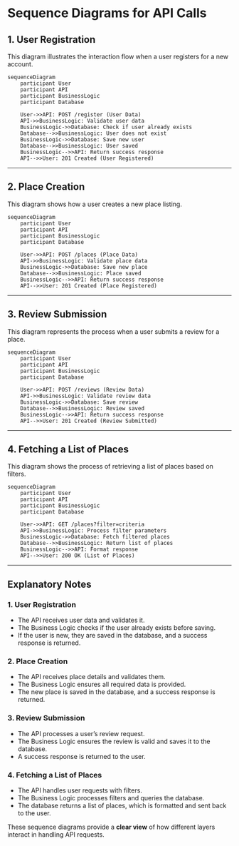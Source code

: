 # Sequence Diagrams for API Calls

## 1. User Registration
This diagram illustrates the interaction flow when a user registers for a new account.

```mermaid
sequenceDiagram
    participant User
    participant API
    participant BusinessLogic
    participant Database

    User->>API: POST /register (User Data)
    API->>BusinessLogic: Validate user data
    BusinessLogic->>Database: Check if user already exists
    Database-->>BusinessLogic: User does not exist
    BusinessLogic->>Database: Save new user
    Database-->>BusinessLogic: User saved
    BusinessLogic-->>API: Return success response
    API-->>User: 201 Created (User Registered)
```

---

## 2. Place Creation
This diagram shows how a user creates a new place listing.

```mermaid
sequenceDiagram
    participant User
    participant API
    participant BusinessLogic
    participant Database

    User->>API: POST /places (Place Data)
    API->>BusinessLogic: Validate place data
    BusinessLogic->>Database: Save new place
    Database-->>BusinessLogic: Place saved
    BusinessLogic-->>API: Return success response
    API-->>User: 201 Created (Place Registered)
```

---

## 3. Review Submission
This diagram represents the process when a user submits a review for a place.

```mermaid
sequenceDiagram
    participant User
    participant API
    participant BusinessLogic
    participant Database

    User->>API: POST /reviews (Review Data)
    API->>BusinessLogic: Validate review data
    BusinessLogic->>Database: Save review
    Database-->>BusinessLogic: Review saved
    BusinessLogic-->>API: Return success response
    API-->>User: 201 Created (Review Submitted)
```

---

## 4. Fetching a List of Places
This diagram shows the process of retrieving a list of places based on filters.

```mermaid
sequenceDiagram
    participant User
    participant API
    participant BusinessLogic
    participant Database

    User->>API: GET /places?filter=criteria
    API->>BusinessLogic: Process filter parameters
    BusinessLogic->>Database: Fetch filtered places
    Database-->>BusinessLogic: Return list of places
    BusinessLogic-->>API: Format response
    API-->>User: 200 OK (List of Places)
```

---

## Explanatory Notes
### 1. **User Registration**
- The API receives user data and validates it.
- The Business Logic checks if the user already exists before saving.
- If the user is new, they are saved in the database, and a success response is returned.

### 2. **Place Creation**
- The API receives place details and validates them.
- The Business Logic ensures all required data is provided.
- The new place is saved in the database, and a success response is returned.

### 3. **Review Submission**
- The API processes a user’s review request.
- The Business Logic ensures the review is valid and saves it to the database.
- A success response is returned to the user.

### 4. **Fetching a List of Places**
- The API handles user requests with filters.
- The Business Logic processes filters and queries the database.
- The database returns a list of places, which is formatted and sent back to the user.

These sequence diagrams provide a **clear view** of how different layers interact in handling API requests.

